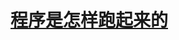 # [程序是怎样跑起来的](https://www.neat-reader.cn/webapp#/epubreader?bookguid=fe13c1cc-bf01-43fa-86e0-02707faec8cc)